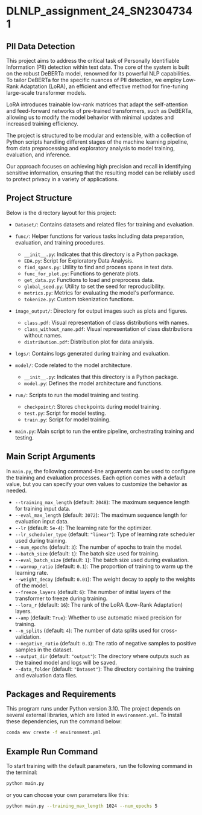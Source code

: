 # DLNLP_assignment_24_SN23047341
## PII Data Detection
This project aims to address the critical task of Personally Identifiable Information (PII) detection within text data. The core of the system is built on the robust DeBERTa model, renowned for its powerful NLP capabilities. To tailor DeBERTa for the specific nuances of PII detection, we employ Low-Rank Adaptation (LoRA), an efficient and effective method for fine-tuning large-scale transformer models.

LoRA introduces trainable low-rank matrices that adapt the self-attention and feed-forward networks of pre-trained transformers, such as DeBERTa, allowing us to modify the model behavior with minimal updates and increased training efficiency.

The project is structured to be modular and extensible, with a collection of Python scripts handling different stages of the machine learning pipeline, from data preprocessing and exploratory analysis to model training, evaluation, and inference.

Our approach focuses on achieving high precision and recall in identifying sensitive information, ensuring that the resulting model can be reliably used to protect privacy in a variety of applications.


## Project Structure

Below is the directory layout for this project:

- `Dataset/`: Contains datasets and related files for training and evaluation.

- `func/`: Helper functions for various tasks including data preparation, evaluation, and training procedures.
  - `__init__.py`: Indicates that this directory is a Python package.
  - `EDA.py`: Script for Exploratory Data Analysis.
  - `find_spans.py`: Utility to find and process spans in text data.
  - `func_for_plot.py`: Functions to generate plots.
  - `get_data.py`: Functions to load and preprocess data.
  - `global_seed.py`: Utility to set the seed for reproducibility.
  - `metrics.py`: Metrics for evaluating the model's performance.
  - `tokenize.py`: Custom tokenization functions.

- `image_output/`: Directory for output images such as plots and figures.
  - `class.pdf`: Visual representation of class distributions with names.
  - `class_without_name.pdf`: Visual representation of class distributions without names.
  - `distribution.pdf`: Distribution plot for data analysis.

- `logs/`: Contains logs generated during training and evaluation.

- `model/`: Code related to the model architecture.
  - `__init__.py`: Indicates that this directory is a Python package.
  - `model.py`: Defines the model architecture and functions.

- `run/`: Scripts to run the model training and testing.
  - `checkpoint/`: Stores checkpoints during model training.
  - `test.py`: Script for model testing.
  - `train.py`: Script for model training.

- `main.py`: Main script to run the entire pipeline, orchestrating training and testing.

## Main Script Arguments

In `main.py`, the following command-line arguments can be used to configure the training and evaluation processes. Each option comes with a default value, but you can specify your own values to customize the behavior as needed.

- `--training_max_length` (default: `2048`): The maximum sequence length for training input data.
- `--eval_max_length` (default: `3072`): The maximum sequence length for evaluation input data.
- `--lr` (default: `5e-4`): The learning rate for the optimizer.
- `--lr_scheduler_type` (default: `"linear"`): Type of learning rate scheduler used during training.
- `--num_epochs` (default: `3`): The number of epochs to train the model.
- `--batch_size` (default: `1`): The batch size used for training.
- `--eval_batch_size` (default: `1`): The batch size used during evaluation.
- `--warmup_ratio` (default: `0.1`): The proportion of training to warm up the learning rate.
- `--weight_decay` (default: `0.01`): The weight decay to apply to the weights of the model.
- `--freeze_layers` (default: `6`): The number of initial layers of the transformer to freeze during training.
- `--lora_r` (default: `16`): The rank of the LoRA (Low-Rank Adaptation) layers.
- `--amp` (default: `True`): Whether to use automatic mixed precision for training.
- `--n_splits` (default: `4`): The number of data splits used for cross-validation.
- `--negative_ratio` (default: `0.3`): The ratio of negative samples to positive samples in the dataset.
- `--output_dir` (default: `"output"`): The directory where outputs such as the trained model and logs will be saved.
- `--data_folder` (default: `"Dataset"`): The directory containing the training and evaluation data files.



## Packages and Requirements

This program runs under Python version 3.10.
The project depends on several external libraries, which are listed in `environment.yml`. To install these dependencies, run the command below:
```sh
conda env create -f environment.yml
```



## Example Run Command

To start training with the default parameters, run the following command in the terminal:
```bash
python main.py
```
or you can choose your own parameters like this:
```bash
python main.py --training_max_length 1024 --num_epochs 5
```


